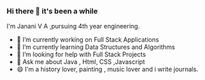 ### Hi there 👋 it's been a while


I'm Janani V A ,pursuing 4th year engineering. 

- 🔭 I’m currently working on Full Stack Applications
- 🌱 I’m currently learning Data Structures and Algorithms
- 🤔 I’m looking for help with Full Stack Projects
- 💬 Ask me about Java , Html, CSS ,Javascript 
- 😄 I'm a history lover, painting , music lover and i write journals.

